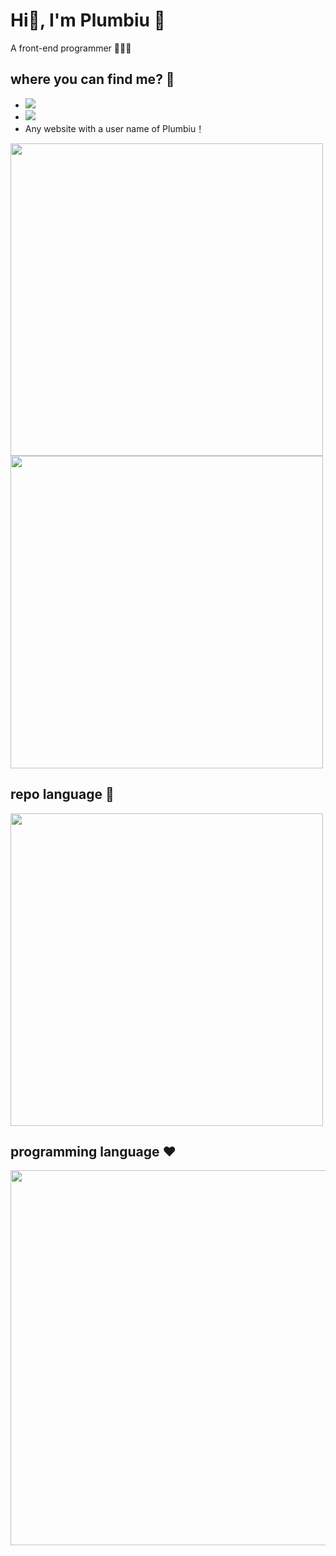 # Hi👋, I'm Plumbiu 🥰

A front-end programmer 🥵🥵🥵

## where you can find me? 🤔

- [![](https://img.shields.io/badge/Blog-Plumbiuの小屋-black?logo=blog&color=blueviolet)](https://blog.plumbiu.club/)
- [![](https://img.shields.io/badge/Github-black?logo=github&logoColor=white&color=green)](https://github.com/Plumbiu)
- Any website with a user name of Plumbiu！

<img width="500px" src="https://github-readme-stats.vercel.app/api?username=Plumbiu&theme=dark#gh-dark-mode-only" />
<img width="500px" src="https://github-readme-streak-stats.herokuapp.com/?user=Plumbiu&theme=radical" />

## repo language 💫

<img width="500px" src="https://github-readme-stats.vercel.app/api/top-langs/?username=Plumbiu&theme=transparent" />

## programming language ❤️

<a href="https://wakatime.com"><img width="600px" src="https://wakatime.com/share/@43e688e8-255f-4966-9dfd-6b499237eefd/dc766ce9-5056-49df-87d8-d58d24afc8e1.png" /></a>
